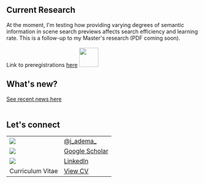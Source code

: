 ## Current Research
At the moment, I'm testing how providing varying degrees of semantic information in scene search previews affects search efficiency and learning rate. This is a follow-up to my Master's research (PDF coming soon).
<br/>
<br/>
Link to preregistrations [here](https://osf.io/ryb4m/registrations) <img src="https://theme.zdassets.com/theme_assets/9177534/7beea9f55b8eba9a9db7d195c5bacf88f23384fd.png" width="50"> 

## What's new?
[See recent news here](https://j-adema.github.io/news/)
<br/>
<br/>

## Let's connect

| | |
|-|-|
| <img src="https://img.icons8.com/color/48/000000/twitter.png"/>       |  [@j_adema_](https://twitter.com/j_adema_)|
| <img src="https://img.icons8.com/ios/50/000000/google-scholar--v2.png"/> | [Google Scholar](https://scholar.google.com/citations?user=0UItgbYAAAAJ&hl=en)|
| <img src="https://img.icons8.com/color/48/000000/linkedin.png"/> | [LinkedIn](https://www.linkedin.com/in/julianaadema/)|
| Curriculum Vitae                                                | [View CV](https://drive.google.com/file/d/1w-TpFOs4bIB-eA-Vvq17jP-Fe051sX2s/view?usp=sharing)|
